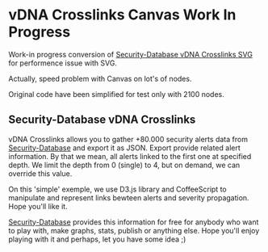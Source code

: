 vDNA Crosslinks Canvas Work In Progress
=======================================

Work-in progress conversion of [Security-Database vDNA Crosslinks SVG](https://github.com/security-database/vdna-crosslinks) for performence issue with SVG.

Actually, speed problem with Canvas on lot's of nodes.

Original code have been simplified for test only with 2100 nodes.

Security-Database vDNA Crosslinks
---------------------------------

vDNA Crosslinks allows you to gather +80.000 security alerts data from [Security-Database](https://www.security-database.com) and export it as JSON. Export provide related alert information. By that we mean, all alerts linked to the first one at specified depth. We limit the depth from 0 (single) to 4, but on demand, we can override this value.

On this 'simple' exemple, we use D3.js library and CoffeeScript to manipulate and represent links bewteen alerts and severity propagation. Hope you'll like it.

[Security-Database](https://www.security-database.com) provides this information for free for anybody who want to play with, make graphs, stats, publish or anything else. Hope you'll enjoy playing with it and perhaps, let you have some idea ;)